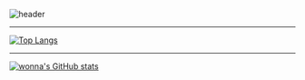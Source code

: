 ![header](https://capsule-render.vercel.app/api?type=soft&text=안녕하세요%20%F0%9F%A4%97&color=BBCBD2&fontSize=30&fontColor=FCFCFC)

---

[![Top Langs](https://github-readme-stats.vercel.app/api/top-langs/?username=wonna-0830&hide=XSLT,HTML&layout=donut-vertical)](https://github.com/anuraghazra/github-readme-stats)

---

[![wonna's GitHub stats](https://github-readme-stats.vercel.app/api?username=wonna-0830)](https://github.com/anuraghazra/github-readme-stats)
